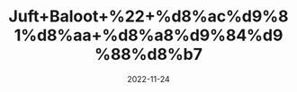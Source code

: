 ---
title: 'Juft+Baloot+%22+%d8%ac%d9%81%d8%aa+%d8%a8%d9%84%d9%88%d8%b7'
date: '2022-11-24' 
metatag: '' 
inventory: '0' 
draft: false 
# meta description 
shortDescripton: 'Acornea+Pair+%22+It+is+a+medicine+which+is+recommended+for+Regulating+Metabolism%2c+Male+Premature+Ejaculation'
description: 'Herbs+%d8%ac%da%91%db%8c+%d8%a8%d9%88%d9%b9%db%8c'
longdescription: ''
tags: ''
brand: ''
subCategory: ''
unit: '10 gm-Pk'
sellCount: '0'
featured: False
# product Price
price: '30.0'
# Product Short Description
shortDescription: 'Acornea+Pair+%22+It+is+a+medicine+which+is+recommended+for+Regulating+Metabolism%2c+Male+Premature+Ejaculation'
productID: '53FFEE8D-5924-ED11-9968-005056B3A416'
type: 'products'
category: 'Herbs+%d8%ac%da%91%db%8c+%d8%a8%d9%88%d9%b9%db%8c' 
thumnailproduct: 'https://eraconnect.blob.core.windows.net/product-images/aminsaddiquidawakhana/53FFEE8D-5924-ED11-9968-005056B3A416.webp' 
images:
  - image: 'https://eraconnect.blob.core.windows.net/product-images/aminsaddiquidawakhana/53FFEE8D-5924-ED11-9968-005056B3A416.webp'  
Variants:
---